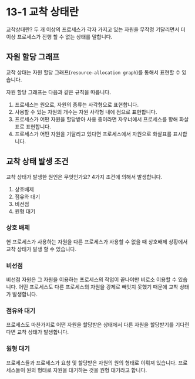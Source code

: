 # 13-1 교착 상태란
교착상태란? 두 개 이상의 프로세스가 각자 가지고 있는 자원을 무작정 기달리면서 더 이상 프로세스가 진행 할 수 없는 상태를 말합니다.

## 자원 할당 그래프
교착 상태는 자원 할당 그래프(`resource-allocation graph`)를 통해서 표현할 수 있습니다.

자원 할당 그래프는 다음과 같은 규칙을 따릅니다.
1. 프로세스는 원으로, 자원의 종류는 사각형으로 표현합니다.
2. 사용할 수 있는 자원의 개수는 자원 사각형 내에 점으로 표현합니다.
3. 프로세스가 어떤 자원을 할당받아 사용 중이라면 자우너에서 프로세스를 향해 화살표로 표현합니다.
4. 프로세스가 어떤 자원을 기달리고 있다면 프로세스에서 자원으로 화살표를 표시합니다.

## 교착 상태 발생 조건
교착 상태가 발생한 원인은 무엇인가요? 4가지 조건에 의해서 발생합니다.
1. 상호배제
2. 점유와 대기
3. 비선점
4. 원형 대기

### 상호 배제
현 프로세스가 사용하는 자원을 다른 프로세스가 사용할 수 없을 때 상호배제 상황에서 교착 상태가 발생 할 수 있습니다.

### 비선점
비선점 자원은 그 자원을 이용하는 프로세스의 작업이 끝나야만 비로소 이용할 수 있습니다. 어떤 프로세스도 다른 프로세스의 자원을 강제로 빼앗지 못했기 때문에 교착 상태가 발생합니다.

### 점유와 대기
프로세스도 마찬가지로 어떤 자원을 할당받은 상태에서 다른 자원을 할당받기를 기다린다면 교착 상태가 발생합니다.

### 원형 대기
프로세스들과 프로세스가 요청 및 할당받은 자원의 원의 형태로 이뤄져 있습니다. 프로세스들이 원의 형태로 자원을 대기하는 것을 원형 대기라고 합니다.
